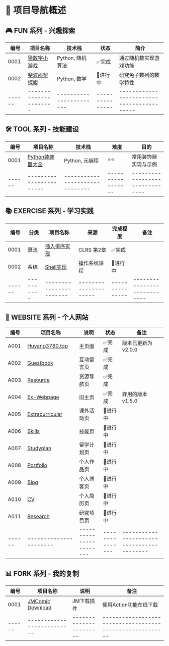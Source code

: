 # 🎯 项目导航概述

## 🎮 FUN 系列 - 兴趣探索
| 编号 | 项目名称 | 技术栈 | 状态 | 简介 |
|------|----------|--------|------|------|
| 0001 | [猜数字小游戏](https://github.com/Jeffer-Hu/FUN-0001-Guess_Numbers_Game) | Python, 随机算法 | ✅完成 | 通过随机数实现游戏功能 |
| 0002 | [斐波那契探索](FUN-0002-Fibonacci-Research) | Python, 数学 | 🔄进行中 | 研究兔子数列的数学特性 |
|------|----------------------|-----------------------|---------------|-----------------------------------------|


## 🛠️ TOOL 系列 - 技能建设
| 编号 | 项目名称 | 技术栈 | 难度 | 目的 |
|------|----------|--------|------|------|
| 0001 | [Python装饰器大全](SKILLS-0001-Python-Decorators) | Python, 元编程 | ⭐⭐ | 常用装饰器实现与示例 |
|------|-----------------------|------------------------------|-----------------|-------------------------------|


## 📚 EXERCISE 系列 - 学习实践
| 编号 | 分类 | 项目名称 | 来源 | 完成程度 | 备注 |
|------|------|----------|------|--------|------|
| 0001 | 算法 | [插入排序实现](WORKS-001-CLRS-InsertionSort) | CLRS 第2章 | ✅完成 ||
| 0002 | 系统 | [Shell实现](WORKS-002-OS-Shell) | 操作系统课程 | 🔄进行中 ||
|------|----------|-----------------------|---------------------|---------------|----------------------------|


## 💼 WEBSITE 系列 - 个人网站
| 编号 | 项目名称 | 说明 | 状态 | 备注 |
|------|------|----------|------|--------|
| A001 | [Huyang3780.top](https://huyang3780.top) | 主页面 | ✅完成 | 版本已更新为v2.0.0 |
| A002 | [Guestbook](https://guestbook.huyang3780.top) | 互动留言页 | ✅完成 | |
| A003 | [Resource](https://resource.huyang3780.top) | 资源导航页 | ✅完成 | |
| A004 | [Ex-Webpage](https://ex.huyang3780.top) | 旧主页 | ✅完成 | 弃用的版本v1.5.0 |
| A005 | [Extracurricular](https://extracurricular.huyang3780.top) | 课外活动页 | 🔄进行中 | |
| A006 | [Skills](https://skills.huyang3780.top) | 技能页 | 🔄进行中 | |
| A007 | [Studyplan](https://studyplan.huyang3780.top)  | 留学计划页 | 🔄进行中 | |
| A008 | [Portfolio](https://portfolio.huyang3780.top) | 个人作品页 | 🔄进行中 | |
| A009 | [Blog](https://blog.huyang3780.top) | 个人博客页 | 🔄进行中 | |
| A010 | [CV](https://cv.huyang3780.top) | 个人简历页 | 🔄进行中 | |
| A011 | [Research](https://research.huyang3780.top) | 研究项目页 | 🔄进行中 | |
|------|----------------------|-----------------------|---------------|-----------------------------------------|


## 📊 FORK 系列 - 我的复制
| 编号 | 项目名称 | 说明 | 备注 |
|------|------|----------|--------|
| 0001 | [JMComic Download](https://github.com/Jeffer-Hu/FORK-0001-JMComic) | JM下载插件 | 使用Action功能在线下载 |
|------|--------------------------|-----------------------|--------------------------------------------------------|


